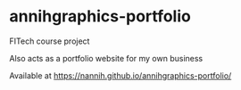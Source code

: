# annihgraphics-portfolio

FITech course project

Also acts as a portfolio website for my own business

Available at https://nannih.github.io/annihgraphics-portfolio/
